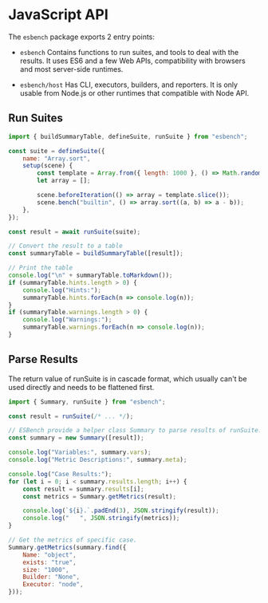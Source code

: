 # JavaScript API

The `esbench` package exports 2 entry points:

* `esbench` Contains functions to run suites, and tools to deal with the results. It uses ES6 and a few Web APIs, compatibility with browsers and most server-side runtimes.
  
* `esbench/host` Has CLI, executors, builders, and reporters. It is only usable from Node.js or other runtimes that compatible with Node API.

## Run Suites

```javascript
import { buildSummaryTable, defineSuite, runSuite } from "esbench";

const suite = defineSuite({
	name: "Array.sort",
	setup(scene) {
		const template = Array.from({ length: 1000 }, () => Math.random());
		let array = [];

		scene.beforeIteration(() => array = template.slice());
		scene.bench("builtin", () => array.sort((a, b) => a - b));
	},
});

const result = await runSuite(suite);

// Convert the result to a table
const summaryTable = buildSummaryTable([result]);

// Print the table
console.log("\n" + summaryTable.toMarkdown());
if (summaryTable.hints.length > 0) {
	console.log("Hints:");
	summaryTable.hints.forEach(n => console.log(n));
}
if (summaryTable.warnings.length > 0) {
	console.log("Warnings:");
	summaryTable.warnings.forEach(n => console.log(n));
}
```

## Parse Results

The return value of runSuite is in cascade format, which usually can't be used directly and needs to be flattened first.

```javascript
import { Summary, runSuite } from "esbench";

const result = runSuite(/* ... */);

// ESBench provide a helper class Summary to parse results of runSuite.
const summary = new Summary([result]);

console.log("Variables:", summary.vars);
console.log("Metric Descriptions:", summary.meta);

console.log("Case Results:");
for (let i = 0; i < summary.results.length; i++) {
	const result = summary.results[i];
	const metrics = Summary.getMetrics(result);

	console.log(`${i}.`.padEnd(3), JSON.stringify(result));
	console.log("   ", JSON.stringify(metrics));
}

// Get the metrics of specific case.
Summary.getMetrics(summary.find({
	Name: "object",
	exists: "true",
	size: "1000",
	Builder: "None",
	Executor: "node",
}));
```
